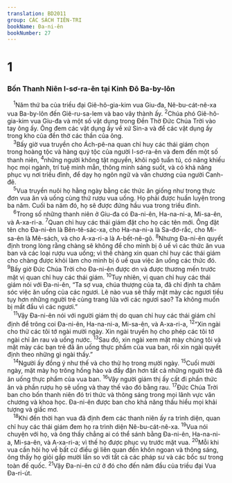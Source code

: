 ```yaml
---
translation: BD2011
group: CÁC SÁCH TIÊN-TRI
bookName: Đa-ni-ên 
bookNumber: 27
---
```


<div class="title"><h1>1</h1><h3>Bốn Thanh Niên I-sơ-ra-ên tại Kinh Ðô Ba-by-lôn</h3></div>
<span class="verse da_1_1"> <sup>1</sup>Năm thứ ba của triều đại Giê-hô-gia-kim vua Giu-đa, Nê-bu-cát-nê-xa vua Ba-by-lôn đến Giê-ru-sa-lem và bao vây thành ấy. </span>
<span class="verse da_1_2"><sup>2</sup>Chúa phó Giê-hô-gia-kim vua Giu-đa và một số vật dụng trong Ðền Thờ Ðức Chúa Trời vào tay ông ấy. Ông đem các vật dụng ấy về xứ Sin-a và để các vật dụng ấy trong kho của đền thờ các thần của ông.<br/></span>
<span class="verse da_1_3"> <sup>3</sup>Bấy giờ vua truyền cho Ách-pê-na quan chỉ huy các thái giám chọn trong hoàng tộc và hàng quý tộc của người I-sơ-ra-ên và đem đến một số thanh niên, </span>
<span class="verse da_1_4"><sup>4</sup>những người không tật nguyền, khôi ngô tuấn tú, có năng khiếu học mọi ngành, trí tuệ minh mẫn, thông minh sáng suốt, và có khả năng phục vụ nơi triều đình, để dạy họ ngôn ngữ và văn chương của người Canh-đê.<br/></span>
<span class="verse da_1_5"> <sup>5</sup>Vua truyền nuôi họ hằng ngày bằng các thức ăn giống như trong thực đơn vua ăn và uống cùng thứ rượu vua uống. Họ phải được huấn luyện trong ba năm. Cuối ba năm đó, họ sẽ được đứng hầu vua trong triều đình.<br/></span>
<span class="verse da_1_6"> <sup>6</sup>Trong số những thanh niên ở Giu-đa có Ða-ni-ên, Ha-na-ni-a, Mi-sa-ên, và A-xa-ri-a. </span>
<span class="verse da_1_7"><sup>7</sup>Quan chỉ huy các thái giám đặt cho họ các tên mới. Ông đặt tên cho Ða-ni-ên là Bên-tê-sác-xa, cho Ha-na-ni-a là Sa-đơ-rắc, cho Mi-sa-ên là Mê-sách, và cho A-xa-ri-a là A-bết-nê-gô. </span>
<span class="verse da_1_8"><sup>8</sup>Nhưng Ða-ni-ên quyết định trong lòng rằng chàng sẽ không để cho mình bị ô uế vì các thức ăn vua ban và các loại rượu vua uống; vì thế chàng xin quan chỉ huy các thái giám cho chàng được khỏi làm cho mình bị ô uế qua việc ăn uống các thức đó. </span>
<span class="verse da_1_9"><sup>9</sup>Bấy giờ Ðức Chúa Trời cho Ða-ni-ên được ơn và được thương mến trước mặt vị quan chỉ huy các thái giám. </span>
<span class="verse da_1_10"><sup>10</sup>Tuy nhiên, vị quan chỉ huy các thái giám nói với Ða-ni-ên, “Ta sợ vua, chúa thượng của ta, đã chỉ định ta chăm sóc việc ăn uống của các ngươi. Lẽ nào vua sẽ thấy mặt mày các ngươi tiều tụy hơn những người trẻ cùng trang lứa với các ngươi sao? Ta không muốn bị mất đầu vì các ngươi.”<br/></span>
<span class="verse da_1_11"> <sup>11</sup>Vậy Ða-ni-ên nói với người giám thị do quan chỉ huy các thái giám chỉ định để trông coi Ða-ni-ên, Ha-na-ni-a, Mi-sa-ên, và A-xa-ri-a, </span>
<span class="verse da_1_12"><sup>12</sup>“Xin ngài cho thử các tôi tớ ngài mười ngày. Xin ngài truyền họ cho phép các tôi tớ ngài chỉ ăn rau và uống nước. </span>
<span class="verse da_1_13"><sup>13</sup>Sau đó, xin ngài xem mặt mày chúng tôi và mặt mày các bạn trẻ đã ăn uống thực phẩm của vua ban, rồi xin ngài quyết định theo những gì ngài thấy.”<br/></span>
<span class="verse da_1_14"> <sup>14</sup>Người ấy đồng ý như thế và cho thử họ trong mười ngày. </span>
<span class="verse da_1_15"><sup>15</sup>Cuối mười ngày, mặt mày họ trông hồng hào và đầy đặn hơn tất cả những người trẻ đã ăn uống thực phẩm của vua ban. </span>
<span class="verse da_1_16"><sup>16</sup>Vậy người giám thị ấy cất đi phần thức ăn và phần rượu họ sẽ uống và thay thế vào đó bằng rau. </span>
<span class="verse da_1_17"><sup>17</sup>Ðức Chúa Trời ban cho bốn thanh niên đó tri thức và thông sáng trong mọi lãnh vực văn chương và khoa học. Ða-ni-ên được ban cho khả năng thấu hiểu mọi khải tượng và giấc mơ.<br/></span>
<span class="verse da_1_18"> <sup>18</sup>Khi đến thời hạn vua đã định đem các thanh niên ấy ra trình diện, quan chỉ huy các thái giám đem họ ra trình diện Nê-bu-cát-nê-xa. </span>
<span class="verse da_1_19"><sup>19</sup>Vua nói chuyện với họ, và ông thấy chẳng ai có thể sánh bằng Ða-ni-ên, Ha-na-ni-a, Mi-sa-ên, và A-xa-ri-a; vì thế họ được phục vụ trước mặt vua. </span>
<span class="verse da_1_20"><sup>20</sup>Mỗi khi vua cần hỏi họ về bất cứ điều gì liên quan đến khôn ngoan và thông sáng, ông thấy họ giỏi gấp mười lần so với tất cả các pháp sư và các bốc sư trong toàn đế quốc. </span>
<span class="verse da_1_21"><sup>21</sup>Vậy Ða-ni-ên cứ ở đó cho đến năm đầu của triều đại Vua Ða-ri-út.<br/></span>
